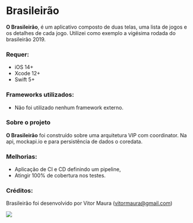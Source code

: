 # Brasileirão

**O Brasileirão**, é um aplicativo composto de duas telas, uma lista de jogos e os detalhes de cada jogo. Utilizei como exemplo a vigésima rodada do brasileirão 2019.

### Requer:
- iOS 14+
- Xcode 12+
- Swift 5+

### Frameworks utilizados:

- Não foi utilizado nenhum framework externo.

### Sobre o projeto

**O Brasileirão** foi construído sobre uma arquitetura VIP com coordinator. Na api, mockapi.io e para persistência de dados o coredata. 

### Melhorias:

- Aplicação de CI e CD definindo um pipeline,
- Atingir 100% de cobertura nos testes.

### Créditos:

Brasileirão foi desenvolvido por Vitor Maura (vitormaura@gmail.com)

![](https://github.com/vitormaura/Brasileirao/blob/master/app.gif)
